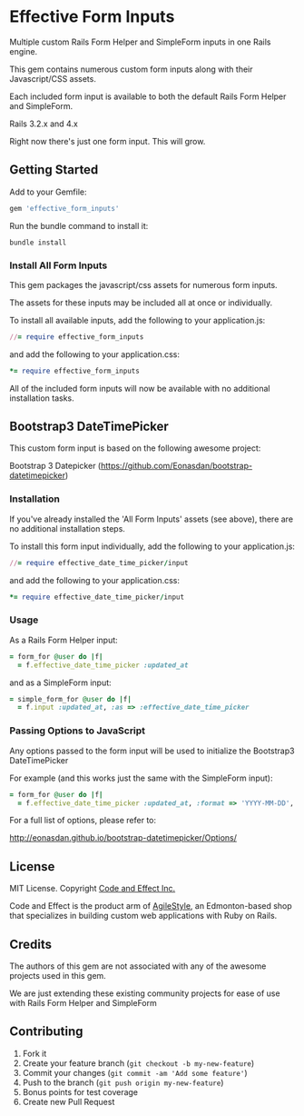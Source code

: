# Effective Form Inputs

Multiple custom Rails Form Helper and SimpleForm inputs in one Rails engine.

This gem contains numerous custom form inputs along with their Javascript/CSS assets.

Each included form input is available to both the default Rails Form Helper and SimpleForm.

Rails 3.2.x and 4.x

Right now there's just one form input.  This will grow.

## Getting Started

Add to your Gemfile:

```ruby
gem 'effective_form_inputs'
```

Run the bundle command to install it:

```console
bundle install
```

### Install All Form Inputs

This gem packages the javascript/css assets for numerous form inputs.

The assets for these inputs may be included all at once or individually.

To install all available inputs, add the following to your application.js:

```ruby
//= require effective_form_inputs
```

and add the following to your application.css:

```ruby
*= require effective_form_inputs
```

All of the included form inputs will now be available with no additional installation tasks.


## Bootstrap3 DateTimePicker

This custom form input is based on the following awesome project:

Bootstrap 3 Datepicker (https://github.com/Eonasdan/bootstrap-datetimepicker)


### Installation

If you've already installed the 'All Form Inputs' assets (see above), there are no additional installation steps.

To install this form input individually, add the following to your application.js:

```ruby
//= require effective_date_time_picker/input
```

and add the following to your application.css:

```ruby
*= require effective_date_time_picker/input
```

### Usage

As a Rails Form Helper input:

```ruby
= form_for @user do |f|
  = f.effective_date_time_picker :updated_at
```

and as a SimpleForm input:

```ruby
= simple_form_for @user do |f|
  = f.input :updated_at, :as => :effective_date_time_picker
```

### Passing Options to JavaScript

Any options passed to the form input will be used to initialize the Bootstrap3 DateTimePicker

For example (and this works just the same with the SimpleForm input):

```ruby
= form_for @user do |f|
  = f.effective_date_time_picker :updated_at, :format => 'YYYY-MM-DD', :showTodayButton => true
```

For a full list of options, please refer to:

http://eonasdan.github.io/bootstrap-datetimepicker/Options/


## License

MIT License.  Copyright [Code and Effect Inc.](http://www.codeandeffect.com/)

Code and Effect is the product arm of [AgileStyle](http://www.agilestyle.com/), an Edmonton-based shop that specializes in building custom web applications with Ruby on Rails.


## Credits

The authors of this gem are not associated with any of the awesome projects used in this gem.

We are just extending these existing community projects for ease of use with Rails Form Helper and SimpleForm


## Contributing

1. Fork it
2. Create your feature branch (`git checkout -b my-new-feature`)
3. Commit your changes (`git commit -am 'Add some feature'`)
4. Push to the branch (`git push origin my-new-feature`)
5. Bonus points for test coverage
6. Create new Pull Request

